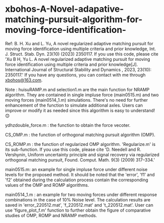 # xbohos-A-Novel-adapative-matching-pursuit-algorithm-for-moving-force-identification-
Ref: B. H. Xu and L. Yu, A novel regularized adaptive matching pursuit for moving force identification using multiple criteria and prior knowledge, Int. J. Struct. Stab. Dyn. 23(10) (2023) 2350117.
If you use this code, please cite 'Xu B H, Yu L. A novel regularized adaptive matching pursuit for moving force identification using multiple criteria and prior knowledge[J]. International Journal of Structural Stability and Dynamics
, 2023, 23(10): 2350117.' If you have any questions, you can contact with me through xbohos@163.com.

Note : huisuRAMP.m and selection1.m are the main function for NRAMP algorithm. They are contained in single impluse force (main0515.m) and two moving forces (main0514_1.m) simulations. There's no need for further enhancement of the
function to simulate additional axles. Users can improve or modify it as needed since this algorithm is easy to understand! 😊

ydhzdouble_force.m : the function to obtain the force vecoter.

CS_OMP.m : the function of orthogonal matching pursuit algorithm (OMP).

CS_ROMP.m : the function of regularized OMP algorithm. 'Regularize.m' is its sub-function. If you use this code, please cite 'D. Needell and R. Vershynin, Uniform uncertainty principle and signal recovery via regularized orthogonal matching pursuit, Found. Comput. Math. 9(3) (2009) 317–334.'

main0515.m: an example for single impluse force under different noise levels for the proposed method. It should be noted that the 'error', 'f1' and 'f2' obtained during the calculation process contain the corresponding values of the OMP and ROMP algorithms.

main0514_1.m : an example for two moving forces under different response combinations in the case of 10% Noise level. The calculation results are saved in 'error_220512.mat', 'f_220512.mat' and 't_220512.mat'. User can use 'figure_plot_f.m' function to further obtain the figure of comparative studies of OMP, ROMP and NRAMP methods.
